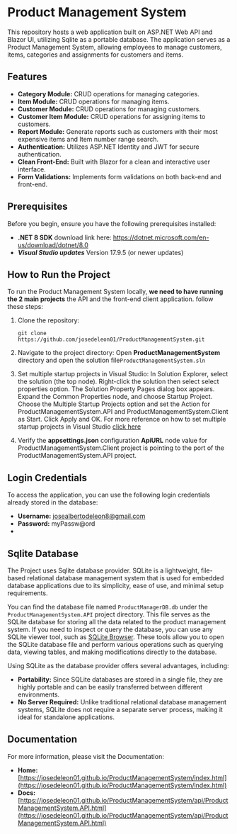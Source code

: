 # Product Management System
This repository hosts a web application built on ASP.NET Web API and Blazor UI, utilizing Sqlite as a portable database. The application serves as a Product Management System, allowing employees to manage customers, items, categories and assignments for customers and items.

## Features
- **Category Module:** CRUD operations for managing categories.
- **Item Module:** CRUD operations for managing items.
- **Customer Module:** CRUD operations for managing customers.
- **Customer Item Module:** CRUD operations for assigning items to customers.
- **Report Module:** Generate reports such as customers with their most expensive items and Item number range search.
- **Authentication:** Utilizes ASP.NET Identity and JWT for secure authentication.
- **Clean Front-End:** Built with Blazor for a clean and interactive user interface.
- **Form Validations:** Implements form validations on both back-end and front-end.
## Prerequisites

Before you begin, ensure you have the following prerequisites installed:

- **.NET 8 SDK**  download link here: https://dotnet.microsoft.com/en-us/download/dotnet/8.0
- ***Visual Studio updates*** Version 17.9.5 (or newer updates)
## How to Run the Project

To run the Product Management System locally, **we need to have running the 2 main projects** the API and the front-end client application. follow these steps:

1. Clone the repository:
   ```
   git clone https://github.com/josedeleon01/ProductManagementSystem.git
   ```
2. Navigate to the project directory: 
    Open **ProductManagementSystem** directory and open the solution file`ProductManagementSystem.sln` 

3. Set multiple startup projects in Visual Studio:
In Solution Explorer, select the solution (the top node). Right-click the solution then select select properties option. 
The Solution Property Pages dialog box appears.
Expand the Common Properties node, and choose Startup Project.
Choose the Multiple Startup Projects option and set the Action for ProductManagementSystem.API and  ProductManagementSystem.Client as Start. Click Apply and OK.
For more reference on how to set multiple startup projects in Visual Studio [click here](https://learn.microsoft.com/en-us/visualstudio/ide/how-to-set-multiple-startup-projects?view=vs-2022)
4. Verify the **appsettings.json** configuration **ApiURL** node value for ProductManagementSystem.Client project is pointing to the port of the ProductManagementSystem.API project.

## Login Credentials

To access the application, you can use the following login credentials already stored in the database:

- **Username:** josealbertodeleon8@gmail.com
- **Password:** myPassw@ord
- 
## Sqlite Database

The Project uses Sqlite database provider. SQLite is a lightweight, file-based relational database management system that is used for embedded database applications due to its simplicity, ease of use, and minimal setup requirements.

You can find the database file named `ProductManagerDB.db` under the `ProductManagementSystem.API` project directory. This file serves as the SQLite database for storing all the data related to the product management system. If you need to inspect or query the database, you can use any SQLite viewer tool, such as [SQLite Browser](https://sqlitebrowser.org). These tools allow you to open the SQLite database file and perform various operations such as querying data, viewing tables, and making modifications directly to the database.

Using SQLite as the database provider offers several advantages, including:
- **Portability:** Since SQLite databases are stored in a single file, they are highly portable and can be easily transferred between different environments.
- **No Server Required:** Unlike traditional relational database management systems, SQLite does not require a separate server process, making it ideal for standalone applications.

## Documentation

For more information, please visit the Documentation:

- **Home:** [https://josedeleon01.github.io/ProductManagementSystem/index.html](https://josedeleon01.github.io/ProductManagementSystem/index.html)
- **Docs:** [https://josedeleon01.github.io/ProductManagementSystem/api/ProductManagementSystem.API.html](https://josedeleon01.github.io/ProductManagementSystem/api/ProductManagementSystem.API.html)






